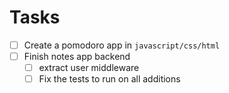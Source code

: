 # Tasks

- [ ] Create a pomodoro app in `javascript/css/html`
- [ ] Finish notes app backend
  - [ ] extract user middleware
  - [ ] Fix the tests to run on all additions